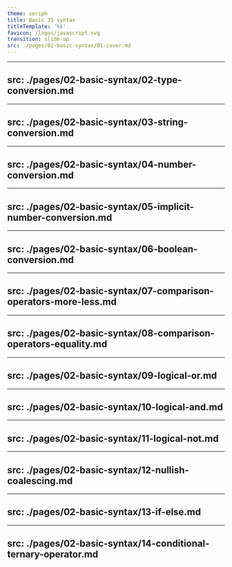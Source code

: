 ```yaml
---
theme: seriph
title: Basic JS syntax
titleTemplate: '%s'
favicon: /logos/javascript.svg
transition: slide-up
src: ./pages/02-basic-syntax/01-cover.md
---
```


---
src: ./pages/02-basic-syntax/02-type-conversion.md
---

---
src: ./pages/02-basic-syntax/03-string-conversion.md
---

---
src: ./pages/02-basic-syntax/04-number-conversion.md
---

---
src: ./pages/02-basic-syntax/05-implicit-number-conversion.md
---

---
src: ./pages/02-basic-syntax/06-boolean-conversion.md
---

---
src: ./pages/02-basic-syntax/07-comparison-operators-more-less.md
---

---
src: ./pages/02-basic-syntax/08-comparison-operators-equality.md
---

---
src: ./pages/02-basic-syntax/09-logical-or.md
---

---
src: ./pages/02-basic-syntax/10-logical-and.md
---

---
src: ./pages/02-basic-syntax/11-logical-not.md
---

---
src: ./pages/02-basic-syntax/12-nullish-coalescing.md
---

---
src: ./pages/02-basic-syntax/13-if-else.md
---

---
src: ./pages/02-basic-syntax/14-conditional-ternary-operator.md
---
